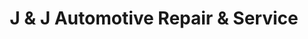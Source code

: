 ---
title: "J & J Automotive Repair & Service"
url: /medford/j-and-j-automotive-repair-and-service/
shop: car repair
---